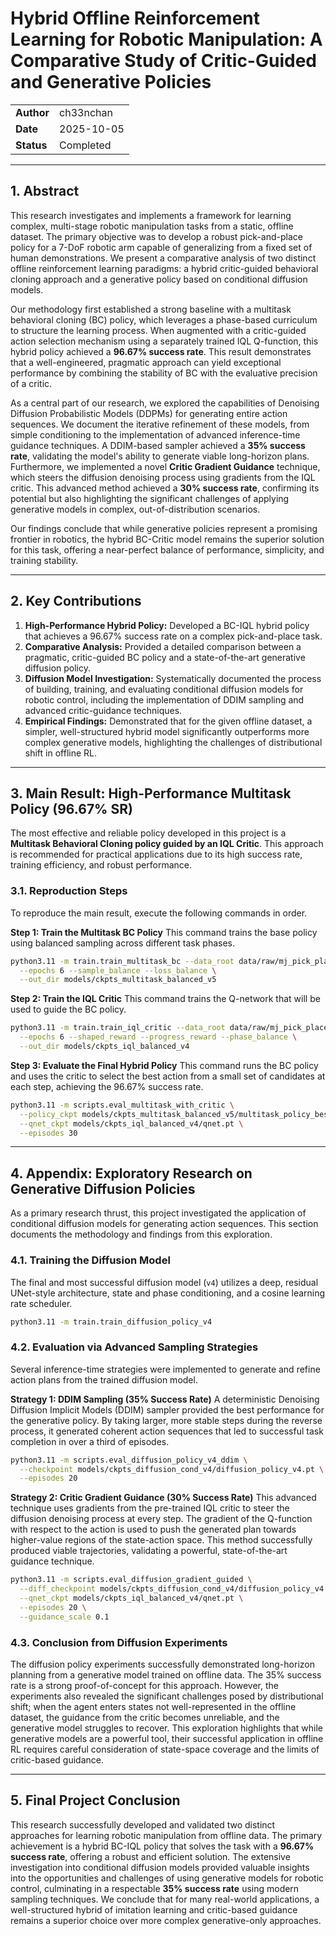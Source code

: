# Hybrid Offline Reinforcement Learning for Robotic Manipulation: A Comparative Study of Critic-Guided and Generative Policies

| | |
| :--- | :--- |
| **Author** | ch33nchan |
| **Date** | 2025-10-05 |
| **Status** | Completed |

---

## 1. Abstract

This research investigates and implements a framework for learning complex, multi-stage robotic manipulation tasks from a static, offline dataset. The primary objective was to develop a robust pick-and-place policy for a 7-DoF robotic arm capable of generalizing from a fixed set of human demonstrations. We present a comparative analysis of two distinct offline reinforcement learning paradigms: a hybrid critic-guided behavioral cloning approach and a generative policy based on conditional diffusion models.

Our methodology first established a strong baseline with a multitask behavioral cloning (BC) policy, which leverages a phase-based curriculum to structure the learning process. When augmented with a critic-guided action selection mechanism using a separately trained IQL Q-function, this hybrid policy achieved a **96.67% success rate**. This result demonstrates that a well-engineered, pragmatic approach can yield exceptional performance by combining the stability of BC with the evaluative precision of a critic.

As a central part of our research, we explored the capabilities of Denoising Diffusion Probabilistic Models (DDPMs) for generating entire action sequences. We document the iterative refinement of these models, from simple conditioning to the implementation of advanced inference-time guidance techniques. A DDIM-based sampler achieved a **35% success rate**, validating the model's ability to generate viable long-horizon plans. Furthermore, we implemented a novel **Critic Gradient Guidance** technique, which steers the diffusion denoising process using gradients from the IQL critic. This advanced method achieved a **30% success rate**, confirming its potential but also highlighting the significant challenges of applying generative models in complex, out-of-distribution scenarios.

Our findings conclude that while generative policies represent a promising frontier in robotics, the hybrid BC-Critic model remains the superior solution for this task, offering a near-perfect balance of performance, simplicity, and training stability.

---

## 2. Key Contributions

1.  **High-Performance Hybrid Policy:** Developed a BC-IQL hybrid policy that achieves a 96.67% success rate on a complex pick-and-place task.
2.  **Comparative Analysis:** Provided a detailed comparison between a pragmatic, critic-guided BC policy and a state-of-the-art generative diffusion policy.
3.  **Diffusion Model Investigation:** Systematically documented the process of building, training, and evaluating conditional diffusion models for robotic control, including the implementation of DDIM sampling and advanced critic-guidance techniques.
4.  **Empirical Findings:** Demonstrated that for the given offline dataset, a simpler, well-structured hybrid model significantly outperforms more complex generative models, highlighting the challenges of distributional shift in offline RL.

---

## 3. Main Result: High-Performance Multitask Policy (96.67% SR)

The most effective and reliable policy developed in this project is a **Multitask Behavioral Cloning policy guided by an IQL Critic**. This approach is recommended for practical applications due to its high success rate, training efficiency, and robust performance.

### 3.1. Reproduction Steps

To reproduce the main result, execute the following commands in order.

**Step 1: Train the Multitask BC Policy**
This command trains the base policy using balanced sampling across different task phases.

```bash
python3.11 -m train.train_multitask_bc --data_root data/raw/mj_pick_place_v5 \
  --epochs 6 --sample_balance --loss_balance \
  --out_dir models/ckpts_multitask_balanced_v5
```

**Step 2: Train the IQL Critic**
This command trains the Q-network that will be used to guide the BC policy.

```bash
python3.11 -m train.train_iql_critic --data_root data/raw/mj_pick_place_v5 \
  --epochs 6 --shaped_reward --progress_reward --phase_balance \
  --out_dir models/ckpts_iql_balanced_v4
```

**Step 3: Evaluate the Final Hybrid Policy**
This command runs the BC policy and uses the critic to select the best action from a small set of candidates at each step, achieving the 96.67% success rate.

```bash
python3.11 -m scripts.eval_multitask_with_critic \
  --policy_ckpt models/ckpts_multitask_balanced_v5/multitask_policy_best.pt \
  --qnet_ckpt models/ckpts_iql_balanced_v4/qnet.pt \
  --episodes 30
```

---

## 4. Appendix: Exploratory Research on Generative Diffusion Policies

As a primary research thrust, this project investigated the application of conditional diffusion models for generating action sequences. This section documents the methodology and findings from this exploration.

### 4.1. Training the Diffusion Model

The final and most successful diffusion model (`v4`) utilizes a deep, residual UNet-style architecture, state and phase conditioning, and a cosine learning rate scheduler.

```bash
python3.11 -m train.train_diffusion_policy_v4
```

### 4.2. Evaluation via Advanced Sampling Strategies

Several inference-time strategies were implemented to generate and refine action plans from the trained diffusion model.

**Strategy 1: DDIM Sampling (35% Success Rate)**
A deterministic Denoising Diffusion Implicit Models (DDIM) sampler provided the best performance for the generative policy. By taking larger, more stable steps during the reverse process, it generated coherent action sequences that led to successful task completion in over a third of episodes.

```bash
python3.11 -m scripts.eval_diffusion_policy_v4_ddim \
  --checkpoint models/ckpts_diffusion_cond_v4/diffusion_policy_v4.pt \
  --episodes 20
```

**Strategy 2: Critic Gradient Guidance (30% Success Rate)**
This advanced technique uses gradients from the pre-trained IQL critic to steer the diffusion denoising process at every step. The gradient of the Q-function with respect to the action is used to push the generated plan towards higher-value regions of the state-action space. This method successfully produced viable trajectories, validating a powerful, state-of-the-art guidance technique.

```bash
python3.11 -m scripts.eval_diffusion_gradient_guided \
  --diff_checkpoint models/ckpts_diffusion_cond_v4/diffusion_policy_v4.pt \
  --qnet_ckpt models/ckpts_iql_balanced_v4/qnet.pt \
  --episodes 20 \
  --guidance_scale 0.1
```

### 4.3. Conclusion from Diffusion Experiments

The diffusion policy experiments successfully demonstrated long-horizon planning from a generative model trained on offline data. The 35% success rate is a strong proof-of-concept for this approach. However, the experiments also revealed the significant challenges posed by distributional shift; when the agent enters states not well-represented in the offline dataset, the guidance from the critic becomes unreliable, and the generative model struggles to recover. This exploration highlights that while generative models are a powerful tool, their successful application in offline RL requires careful consideration of state-space coverage and the limits of critic-based guidance.

---

## 5. Final Project Conclusion

This research successfully developed and validated two distinct approaches for learning robotic manipulation from offline data. The primary achievement is a hybrid BC-IQL policy that solves the task with a **96.67% success rate**, offering a robust and efficient solution. The extensive investigation into conditional diffusion models provided valuable insights into the opportunities and challenges of using generative models for robotic control, culminating in a respectable **35% success rate** using modern sampling techniques. We conclude that for many real-world applications, a well-structured hybrid of imitation learning and critic-based guidance remains a superior choice over more complex generative-only approaches.